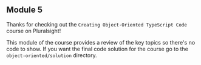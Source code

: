 ## Module 5

Thanks for checking out the `Creating Object-Oriented TypeScript Code` course on Pluralsight!

This module of the course provides a review of the key topics so there's no code to show.
If you want the final code solution for the course go to the
`object-oriented/solution` directory.
